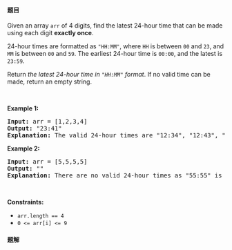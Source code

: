 #### 题目
<p>Given an array <code>arr</code> of 4 digits, find the latest 24-hour time that can be made using each digit <strong>exactly once</strong>.</p>

<p>24-hour times are formatted as <code>&quot;HH:MM&quot;</code>, where <code>HH</code> is between <code>00</code> and <code>23</code>, and <code>MM</code> is between <code>00</code> and <code>59</code>. The earliest 24-hour time is <code>00:00</code>, and the latest is <code>23:59</code>.</p>

<p>Return <em>the latest 24-hour time in <code>&quot;HH:MM&quot;</code> format</em>. If no valid time can be made, return an empty string.</p>

<p>&nbsp;</p>
<p><strong class="example">Example 1:</strong></p>

<pre>
<strong>Input:</strong> arr = [1,2,3,4]
<strong>Output:</strong> &quot;23:41&quot;
<strong>Explanation:</strong> The valid 24-hour times are &quot;12:34&quot;, &quot;12:43&quot;, &quot;13:24&quot;, &quot;13:42&quot;, &quot;14:23&quot;, &quot;14:32&quot;, &quot;21:34&quot;, &quot;21:43&quot;, &quot;23:14&quot;, and &quot;23:41&quot;. Of these times, &quot;23:41&quot; is the latest.
</pre>

<p><strong class="example">Example 2:</strong></p>

<pre>
<strong>Input:</strong> arr = [5,5,5,5]
<strong>Output:</strong> &quot;&quot;
<strong>Explanation:</strong> There are no valid 24-hour times as &quot;55:55&quot; is not valid.
</pre>

<p>&nbsp;</p>
<p><strong>Constraints:</strong></p>

<ul>
	<li><code>arr.length == 4</code></li>
	<li><code>0 &lt;= arr[i] &lt;= 9</code></li>
</ul>


 #### 题解